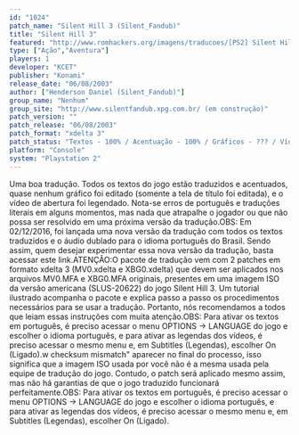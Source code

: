 ```yaml
---
id: "1024"
patch_name: "Silent Hill 3 (Silent_Fandub)"
title: "Silent Hill 3"
featured: "http://www.romhackers.org/imagens/traducoes/[PS2] Silent Hill 3 - Silent_Fandub - 1.jpg"
type: ["Ação","Aventura"]
players: 1
developer: "KCET"
publisher: "Konami"
release_date: "06/08/2003"
author: ["Henderson Daniel (Silent_Fandub)"]
group_name: "Nenhum"
group_site: "http://www.silentfandub.xpg.com.br/ (em construção)"
patch_version: ""
patch_release: "06/08/2003"
patch_format: "xdelta 3"
patch_status: "Textos - 100% / Acentuação - 100% / Gráficos - ??? / Vídeos - ???"
platform: "Console"
system: "Playstation 2"
---
```


Uma boa tradução. Todos os textos do jogo estão traduzidos e acentuados, quase nenhum gráfico foi editado (somente a tela de título foi editada), e o vídeo de abertura foi legendado. Nota-se erros de português e traduções literais em alguns momentos, mas nada que atrapalhe o jogador ou que não possa ser resolvido em uma próxima versão da tradução.OBS: Em 02/12/2016, foi lançada uma nova versão da tradução com todos os textos traduzidos e o áudio dublado para o idioma português do Brasil. Sendo assim, quem desejar experimentar essa nova versão da tradução, basta acessar este link.ATENÇÃO:O pacote de tradução vem com 2 patches em formato xdelta 3 (MV0.xdelta e XBG0.xdelta) que devem ser aplicados nos arquivos MV0.MFA e XBG0.MFA originais, presentes em uma imagem ISO da versão americana (SLUS-20622) do jogo Silent Hill 3. Um tutorial ilustrado acompanha o pacote e explica passo a passo os procedimentos necessários para se usar a tradução. Portanto, nós recomendamos a todos que leiam essas instruções com muita atenção.OBS: Para ativar os textos em português, é preciso acessar o menu OPTIONS -> LANGUAGE do jogo e escolher o idioma português, e para ativar as legendas dos vídeos, é preciso acessar o mesmo menu e, em Subtitles (Legendas), escolher On (Ligado).w checksum mismatch" aparecer no final do processo, isso significa que a imagem ISO usada por você não é a mesma usada pela equipe de tradução do jogo. Contudo, o patch será aplicado mesmo assim, mas não há garantias de que o jogo traduzido funcionará perfeitamente.OBS: Para ativar os textos em português, é preciso acessar o menu OPTIONS -> LANGUAGE do jogo e escolher o idioma português, e para ativar as legendas dos vídeos, é preciso acessar o mesmo menu e, em Subtitles (Legendas), escolher On (Ligado).